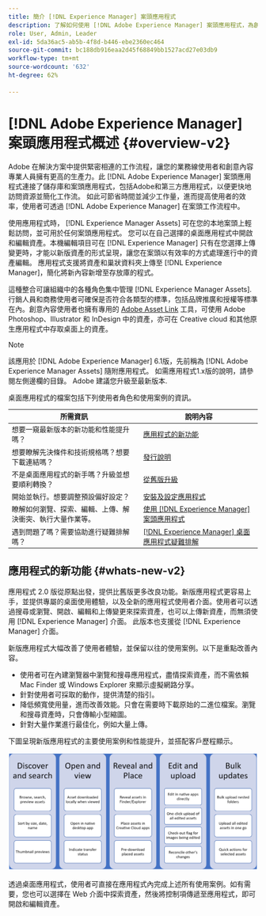 ```yaml
---
title: 簡介 [!DNL Experience Manager] 案頭應用程式
description: 了解如何使用 [!DNL Adobe Experience Manager] 案頭應用程式，為創意內容使用者最佳化資產管理工作流程，同時使用 [!DNL Adobe Experience Manager Assets] 直接從案頭。
role: User, Admin, Leader
exl-id: 5da36ac5-ab5b-4f8d-b446-ebe2360ec464
source-git-commit: bc188db916eaa2d45f68849bb1527acd27e03db9
workflow-type: tm+mt
source-wordcount: '632'
ht-degree: 62%

---
```


# [!DNL Adobe Experience Manager] 案頭應用程式概述 {#overview-v2}

Adobe 在解決方案中提供緊密相連的工作流程，讓您的業務線使用者和創意內容專業人員擁有更高的生產力。此 [!DNL Adobe Experience Manager] 案頭應用程式連接了儲存庫和案頭應用程式，包括Adobe和第三方應用程式，以便更快地訪問資源並簡化工作流。 如此可節省時間並減少工作量，進而提高使用者的效率，使用者可透過 [!DNL Adobe Experience Manager] 在案頭工作流程中。

使用應用程式時， [!DNL Experience Manager Assets] 可在您的本地案頭上輕鬆訪問，並可用於任何案頭應用程式。 您可以在自己選擇的桌面應用程式中開啟和編輯資產。本機編輯項目可在 [!DNL Experience Manager] 只有在您選擇上傳變更時，才能以新版資產的形式呈現，讓您在案頭以有效率的方式處理進行中的資產編輯。 應用程式支援將資產和巢狀資料夾上傳至 [!DNL Experience Manager]，簡化將新內容新增至存放庫的程式。

這種整合可讓組織中的各種角色集中管理 [!DNL Experience Manager Assets]. 行銷人員和商務使用者可確保是否符合各類型的標準，包括品牌推廣和授權等標準在內。創意內容使用者也擁有專用的 [Adobe Asset Link](https://www.adobe.com/tw/marketing/experience-manager-assets/adobe-asset-link.html) 工具，可使用 Adobe Photoshop、Illustrator 和 InDesign 中的資產，亦可在 Creative cloud 和其他原生應用程式中存取桌面上的資產。

>[!NOTE]
>
>該應用於 [!DNL Adobe Experience Manager] 6.1版，先前稱為 [!DNL Adobe Experience Manager Assets] 隨附應用程式。 如需應用程式1.x版的說明，請參閱左側邊欄的目錄。 Adobe 建議您升級至最新版本.

桌面應用程式的檔案包括下列使用者角色和使用案例的資訊。

| 所需資訊 | 說明內容 |
|--- |--- |
| 想要一窺最新版本的新功能和性能提升嗎？ | [應用程式的新功能](#whats-new-v2) |
| 想要瞭解先決條件和技術規格嗎？想要下載連結嗎？ | [發行說明](release-notes.md) |
| 不是桌面應用程式的新手嗎？升級並想要順利轉換？ | [從舊版升級](install-upgrade.md#upgrade-from-previous-version) |
| 開始並執行。想要調整預設偏好設定？ | [安裝及設定應用程式](install-upgrade.md) |
| 瞭解如何瀏覽、探索、編輯、上傳、解決衝突、執行大量作業等。 | [使用 [!DNL Experience Manager] 案頭應用程式](using.md) |
| 遇到問題了嗎？需要協助進行疑難排解嗎？ | [ [!DNL Experience Manager]  桌面應用程式疑難排解](troubleshoot.md) |

## 應用程式的新功能 {#whats-new-v2}

應用程式 2.0 版從原點出發，提供比舊版更多改良功能。新版應用程式更容易上手，並提供專屬的桌面使用體驗，以及全新的應用程式使用者介面。使用者可以透過搜尋或瀏覽、開啟、編輯和上傳變更來探索資產，也可以上傳新資產，而無須使用 [!DNL Experience Manager] 介面。 此版本也支援從 [!DNL Experience Manager] 介面。

新版應用程式大幅改善了使用者體驗，並保留以往的使用案例。以下是重點改善內容。

* 使用者可在內建瀏覽器中瀏覽和搜尋應用程式，盡情探索資產，而不需依賴 Mac Finder 或 Windows Explorer 來顯示虛擬網路分享。
* 針對使用者可採取的動作，提供清楚的指引。
* 降低頻寬使用量，進而改善效能。只會在需要時下載原始的二進位檔案。瀏覽和搜尋資產時，只會傳輸小型縮圖。
* 針對大量作業進行最佳化，例如大量上傳。

下圖呈現新版應用程式的主要使用案例和性能提升，並搭配客戶歷程顯示。

![[!DNL Experience Manager] 桌面應用程式新增功能](assets/aem_desktop_app_usecases_v2.png)

透過桌面應用程式，使用者可直接在應用程式內完成上述所有使用案例。如有需要，您也可以選擇在 Web 介面中探索資產，然後將控制項傳遞至應用程式，即可開啟和編輯資產。
